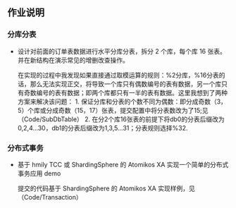 ## 作业说明

### 分库分表
* 设计对前面的订单表数据进行水平分库分表，拆分 2 个库，每个库 16 张表。并在新结构在演示常见的增删改查操作。
  <p/>在实现的过程中我发现如果直接通过取模运算的规则：%2分库，%16分表的话，那么无法实现正交，将导致一个库只有偶数编号的表有数据，另一个库只有奇数编号的表有数据；即两个库都只有一半的表有数据。这里我想到了两种方案来解决该问题：
  1. 保证分库和分表的个数不同为偶数：即分成奇数（3，5）个库或分成奇数（15，17）张表，提交配置中将分表数改为了15;见（Code/SubDbTable）
  2. 在分2个库16张表的前提下将db0的分表后缀改为0,2,4...30，db1的分表后缀改为1,3,5...31；分表规则选择%32.
### 分布式事务
* 基于 hmily TCC 或 ShardingSphere 的 Atomikos XA 实现一个简单的分布式事务应用 demo
  
  <p/>提交的代码基于 ShardingSphere 的 Atomikos XA 实现样例，见（Code/Transaction）
